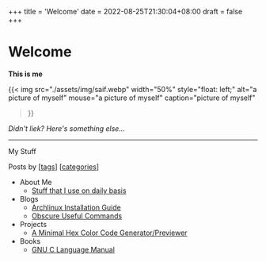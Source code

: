 +++
title = 'Welcome'
date = 2022-08-25T21:30:04+08:00
draft = false
+++

# Welcome

**This is me**

{{<
    img
    src="./assets/img/saif.webp"
    width="50%"
    style="float: left;"
    alt="a picture of myself"
    mouse="a picture of myself"
    caption="picture of myself"
>}}

*Didn't liek?*
*Here's something else...*

---

My Stuff

Posts by [[tags](/tags)] [[categories](/categories)]


- About Me
    - [Stuff that I use on daily basis](./blogs/stuff-i-use)
- Blogs
    - [Archlinux Installation Guide](./blogs/install-arch)
    - [Obscure Useful Commands](./blogs/obscure-useful-commands)
- Projects
    - [A Minimal Hex Color Code Generator/Previewer](./projects/hex-color-preview/)
- Books
    - [GNU C Language Manual](./books/gnu-c-language-manual)
